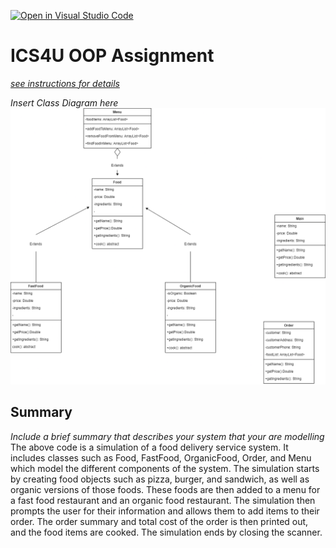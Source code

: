 [![Open in Visual Studio Code](https://classroom.github.com/assets/open-in-vscode-c66648af7eb3fe8bc4f294546bfd86ef473780cde1dea487d3c4ff354943c9ae.svg)](https://classroom.github.com/online_ide?assignment_repo_id=9361909&assignment_repo_type=AssignmentRepo)
# ICS4U OOP Assignment

[*see instructions for details*](Instructions.md)

*Insert Class Diagram here*  
![Alt text](src/OOP%20Diagram.drawio.png)

## Summary
*Include a brief summary that describes your system that your are modelling*
The above code is a simulation of a food delivery service system. It includes classes such as Food, FastFood, OrganicFood, Order, and Menu which model the different components of the system. The simulation starts by creating food objects such as pizza, burger, and sandwich, as well as organic versions of those foods. These foods are then added to a menu for a fast food restaurant and an organic food restaurant. The simulation then prompts the user for their information and allows them to add items to their order. The order summary and total cost of the order is then printed out, and the food items are cooked. The simulation ends by closing the scanner.